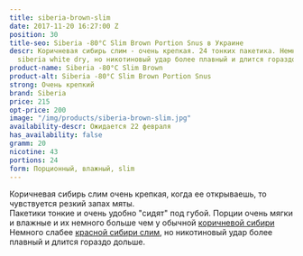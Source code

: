 ```yaml
---
title: siberia-brown-slim
date: 2017-11-20 16:27:00 Z
position: 30
title-seo: Siberia -80°C Slim Brown Portion Snus в Украине
descr: Коричневая сибирь слим - очень крепкая. 24 тонких пакетика. Немного слабее
  siberia white dry, но никотиновый удар более плавный и длится гораздо дольше.
product-name: Siberia -80°C Slim Brown
product-alt: Siberia -80°C Slim Brown Portion Snus
strong: Очень крепкий
brand: Siberia
price: 215
opt-price: 200
image: "/img/products/siberia-brown-slim.jpg"
availability-descr: Ожидается 22 февраля
has_availability: false
gramm: 20
nicotine: 43
portions: 24
form: Порционный, влажный, slim
---
```


Коричневая сибирь слим очень крепкая, когда ее открываешь, то чувствуется резкий запах мяты.<br>
Пакетики тонкие и очень удобно "сидят" под губой. Порции очень мягки и влажные и их немного больше чем у обычной [коричневой сибири](/siberia-brown)<br>
Немного слабее [красной сибири слим](/siberia-white-dry-slim), но никотиновый удар более плавный и длится гораздо дольше.